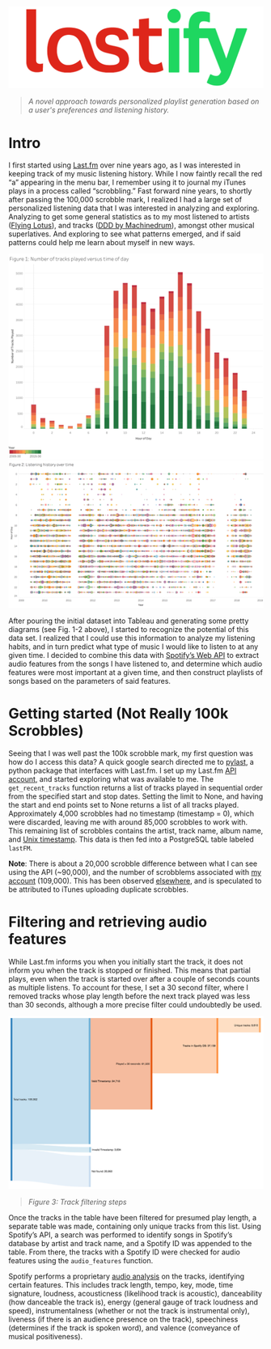 ![Lastify](/images/lastify_logo.png)
>*A novel approach towards personalized playlist generation based on a user's preferences and listening history.*

# Intro
I first started using [Last.fm](https://last.fm) over nine years ago, as I was interested in keeping track of my music listening history. While I now faintly recall the red “a” appearing in the menu bar, I remember using it to journal my iTunes plays in a process called “scrobbling.”  Fast forward nine years, to shortly after passing the 100,000 scrobble mark, I realized I had a large set of personalized listening data that I was interested in analyzing and exploring. Analyzing to get some general statistics as to my most listened to artists ([Flying Lotus](https://www.youtube.com/watch?v=yK-VuOn1rgs)), and tracks ([DDD by Machinedrum](https://www.youtube.com/watch?v=A2O-Ggo7yoo)), amongst other musical superlatives. And exploring to see what patterns emerged, and if said patterns could help me learn about myself in new ways.

![Figure 1](/images/Figure1.png)
![Figure 2](/images/Figure2.png)

After pouring the initial dataset into Tableau and generating some pretty diagrams (see Fig. 1-2 above), I started to recognize the potential of this data set. I realized that I could use this information to analyze my listening habits, and in turn predict what type of music I would like to listen to at any given time. I decided to combine this data with [Spotify’s Web API](https://developer.spotify.com/) to extract audio features from the songs I have listened to, and determine which audio features were most important at a given time, and then construct playlists of songs based on the parameters of said features.
# Getting started (Not Really 100k Scrobbles)
Seeing that I was well past the 100k scrobble mark, my first question was how do I access this data? A quick google search directed me to [pylast](https://github.com/pylast/pylast), a python package that interfaces with Last.fm. I set up my Last.fm [API account](https://www.last.fm/api), and started exploring what was available to me. The `get_recent_tracks` function returns a list of tracks played in sequential order from the specified start and stop dates. Setting the limit to None, and having the start and end points set to None returns a list of all tracks played. Approximately 4,000 scrobbles had no timestamp (timestamp = 0), which were discarded, leaving me with around 85,000 scrobbles to work with. This remaining list of scrobbles contains the artist, track name, album name, and [Unix timestamp](https://en.wikipedia.org/wiki/Unix_time). This data is then fed into a PostgreSQL table labeled `lastFM`.

**Note**: There is about a 20,000 scrobble difference between what I can see using the API (~90,000), and the number of scrobblems associated with [my account](https://www.last.fm/user/dmatica) (109,000). This has been observed [elsewhere](https://getsatisfaction.com/lastfm/topics/scrobbles-count-in-library-differs-from-scrobbles-count-in-overview), and is speculated to be attributed to iTunes uploading duplicate scrobbles.

# Filtering and retrieving audio features
While Last.fm informs you when you initially start the track, it does not inform you when the track is stopped or finished. This means that partial plays, even when the track is started over after a couple of seconds counts as multiple listens. To account for these, I set a 30 second filter, where I removed tracks whose play length before the next track played was less than 30 seconds, although a more precise filter could undoubtedly be used.

![Figure 3](/images/Figure3.png)
>*Figure 3: Track filtering steps*

Once the tracks in the table have been filtered for presumed play length, a separate table was made, containing only unique tracks from this list.  Using Spotify’s API, a search was performed to identify songs in Spotify’s database by artist and track name, and a Spotify ID was appended to the table.  From there, the tracks with a Spotify ID were checked for audio features using the `audio_features` function.

Spotify performs a proprietary [audio analysis](https://developer.spotify.com/documentation/web-api/reference/tracks/get-audio-features/) on the tracks, identifying certain features. This includes track length, tempo, key, mode, time signature, loudness, acousticness (likelihood track is acoustic), danceability (how danceable the track is), energy (general gauge of track loudness and speed), instrumentalness (whether or not the track is instrumental only), liveness (if there is an audience presence on the track), speechiness (determines if the track is spoken word), and valence (conveyance of musical positiveness).
